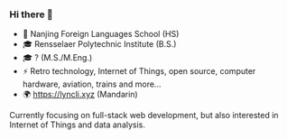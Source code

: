 ### Hi there 👋
- 🏫 Nanjing Foreign Languages School (HS)
- 🎓 Rensselaer Polytechnic Institute (B.S.)
- 🎓 ? (M.S./M.Eng.)
- ⚡️ Retro technology, Internet of Things, open source, computer hardware, aviation, trains and more...
- 🌍 https://lyncli.xyz (Mandarin)

Currently focusing on full-stack web development, but also interested in Internet of Things and data analysis.
<!--
**yichen0104/yichen0104** is a ✨ _special_ ✨ repository because its `README.md` (this file) appears on your GitHub profile.

Here are some ideas to get you started:

- 👌 I’m currently working on ...
- 🌱 I’m currently learning ...
- 👯 I’m looking to collaborate on ...
- 🤔 I’m looking for help with ...
- 💬 Ask me about ...
- 📫 How to reach me: ...
- 😄 Pronouns: ...
- ⚡ Fun fact: ...
-->
